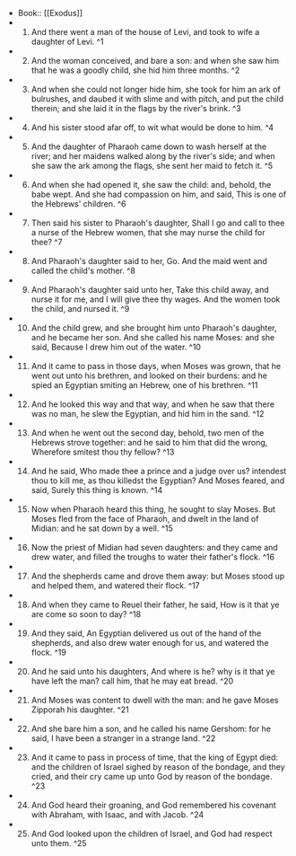 - Book:: [[Exodus]]
- 1. And there went a man of the house of Levi, and took to wife a daughter of Levi. ^1
- 2. And the woman conceived, and bare a son: and when she saw him that he was a goodly child, she hid him three months. ^2
- 3. And when she could not longer hide him, she took for him an ark of bulrushes, and daubed it with slime and with pitch, and put the child therein; and she laid it in the flags by the river's brink. ^3
- 4. And his sister stood afar off, to wit what would be done to him. ^4
- 5. And the daughter of Pharaoh came down to wash herself at the river; and her maidens walked along by the river's side; and when she saw the ark among the flags, she sent her maid to fetch it. ^5
- 6. And when she had opened it, she saw the child: and, behold, the babe wept. And she had compassion on him, and said, This is one of the Hebrews' children. ^6
- 7. Then said his sister to Pharaoh's daughter, Shall I go and call to thee a nurse of the Hebrew women, that she may nurse the child for thee? ^7
- 8. And Pharaoh's daughter said to her, Go. And the maid went and called the child's mother. ^8
- 9. And Pharaoh's daughter said unto her, Take this child away, and nurse it for me, and I will give thee thy wages. And the women took the child, and nursed it. ^9
- 10. And the child grew, and she brought him unto Pharaoh's daughter, and he became her son. And she called his name Moses: and she said, Because I drew him out of the water. ^10
- 11. And it came to pass in those days, when Moses was grown, that he went out unto his brethren, and looked on their burdens: and he spied an Egyptian smiting an Hebrew, one of his brethren. ^11
- 12. And he looked this way and that way, and when he saw that there was no man, he slew the Egyptian, and hid him in the sand. ^12
- 13. And when he went out the second day, behold, two men of the Hebrews strove together: and he said to him that did the wrong, Wherefore smitest thou thy fellow? ^13
- 14. And he said, Who made thee a prince and a judge over us? intendest thou to kill me, as thou killedst the Egyptian? And Moses feared, and said, Surely this thing is known. ^14
- 15. Now when Pharaoh heard this thing, he sought to slay Moses. But Moses fled from the face of Pharaoh, and dwelt in the land of Midian: and he sat down by a well. ^15
- 16. Now the priest of Midian had seven daughters: and they came and drew water, and filled the troughs to water their father's flock. ^16
- 17. And the shepherds came and drove them away: but Moses stood up and helped them, and watered their flock. ^17
- 18. And when they came to Reuel their father, he said, How is it that ye are come so soon to day? ^18
- 19. And they said, An Egyptian delivered us out of the hand of the shepherds, and also drew water enough for us, and watered the flock. ^19
- 20. And he said unto his daughters, And where is he? why is it that ye have left the man? call him, that he may eat bread. ^20
- 21. And Moses was content to dwell with the man: and he gave Moses Zipporah his daughter. ^21
- 22. And she bare him a son, and he called his name Gershom: for he said, I have been a stranger in a strange land. ^22
- 23. And it came to pass in process of time, that the king of Egypt died: and the children of Israel sighed by reason of the bondage, and they cried, and their cry came up unto God by reason of the bondage. ^23
- 24. And God heard their groaning, and God remembered his covenant with Abraham, with Isaac, and with Jacob. ^24
- 25. And God looked upon the children of Israel, and God had respect unto them. ^25
